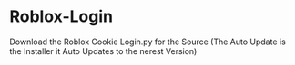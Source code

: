 # Roblox-Login

  Download the Roblox Cookie Login.py for the Source
  (The Auto Update is the Installer it Auto Updates to the nerest Version)

